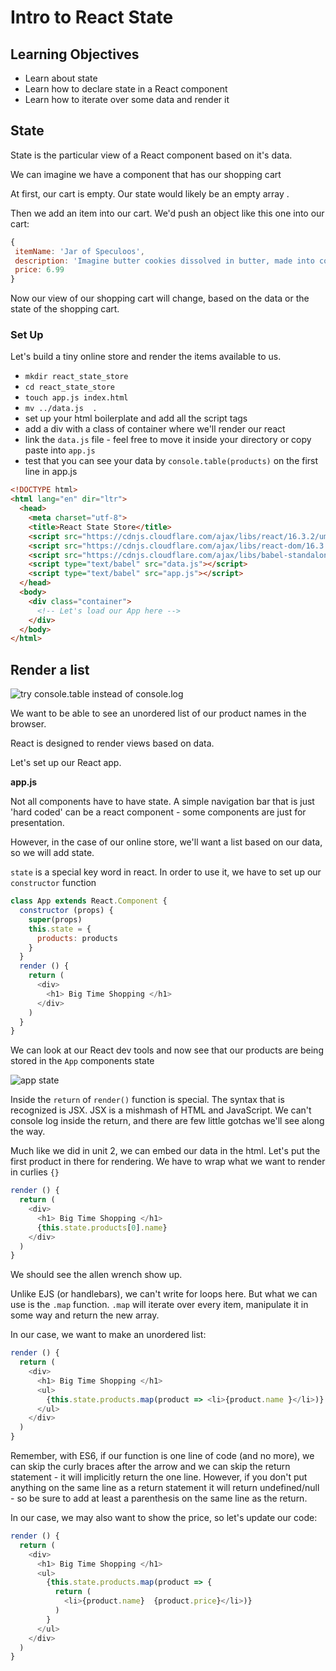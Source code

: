 # Intro to React State

## Learning Objectives
 - Learn about state
 - Learn how to declare state in a React component
 - Learn how to iterate over some data and render it


 ## State
 State is the particular view of a React component based on it's data.

 We can imagine we have a component that has our shopping cart

 At first, our cart is empty. Our state would likely be an empty array .

 Then we add an item into our cart. We'd push an object like this one into our cart:

 ```js
 {
  itemName: 'Jar of Speculoos',
  description: 'Imagine butter cookies dissolved in butter, made into cookie butter and stored in a jar. Stop imagining and now buy this!',
  price: 6.99
 }
 ```

 Now our view of our shopping cart will change, based on the data or the state of the shopping cart.

### Set Up
Let's build a tiny online store and render the items available to us.

- `mkdir react_state_store`
- `cd react_state_store `
- `touch app.js index.html`
- `mv ../data.js  .`
- set up your html boilerplate and add all the script tags
- add a div with a class of container where we'll render our react
- link the `data.js` file - feel free to move it inside your directory or copy paste into `app.js`
- test that you can see your data by `console.table(products)` on the first line in app.js


```html
<!DOCTYPE html>
<html lang="en" dir="ltr">
  <head>
    <meta charset="utf-8">
    <title>React State Store</title>
    <script src="https://cdnjs.cloudflare.com/ajax/libs/react/16.3.2/umd/react.production.min.js"></script>
    <script src="https://cdnjs.cloudflare.com/ajax/libs/react-dom/16.3.2/umd/react-dom.production.min.js"></script>
    <script src="https://cdnjs.cloudflare.com/ajax/libs/babel-standalone/6.26.0/babel.min.js"></script>
    <script type="text/babel" src="data.js"></script>
    <script type="text/babel" src="app.js"></script>
  </head>
  <body>
    <div class="container">
      <!-- Let's load our App here -->
    </div>
  </body>
</html>
```

## Render a list

![try console.table instead of console.log](https://i.imgur.com/wo7ayxR.png)


We want to be able to see an unordered list of our product names in the browser.

React is designed to render views based on data.

Let's set up our React app.

**app.js**

Not all components have to have state. A simple navigation bar that is just 'hard coded' can be a react component - some components are just for presentation.

However, in the case of our online store, we'll want a list based on our data, so we will add state.

`state` is a special key word in react. In order to use it, we have to set up our `constructor` function

```js
class App extends React.Component {
  constructor (props) {
    super(props)
    this.state = {
      products: products
    }
  }
  render () {
    return (
      <div>
        <h1> Big Time Shopping </h1>
      </div>
    )
  }
}
```

We can look at our React dev tools and now see that our products are being stored in the `App` components state

![app state](https://i.imgur.com/XAxOGgh.png)

Inside the `return` of `render()` function is special. The syntax that is recognized is JSX. JSX is a mishmash of HTML and JavaScript. We can't console log inside the return, and there are few little gotchas we'll see along the way.

Much like we did in unit 2, we can embed our data in the html. Let's put the first product in there for rendering. We have to wrap what we want to render in curlies `{}`

```js
render () {
  return (
    <div>
      <h1> Big Time Shopping </h1>
      {this.state.products[0].name}
    </div>
  )
}
```
We should see the allen wrench show up.

Unlike EJS (or handlebars), we can't write for loops here. But what we can use is the `.map` function. `.map` will iterate over every item, manipulate it in some way and return the new array.

In our case, we want to make an unordered list:


```js
render () {
  return (
    <div>
      <h1> Big Time Shopping </h1>
      <ul>
        {this.state.products.map(product => <li>{product.name }</li>)}
      </ul>
    </div>
  )
}
```

Remember, with ES6, if our function is one line of code (and no more), we can skip the curly braces after the arrow and we can skip the return statement - it will implicitly return the one line. However, if you don't put anything on the same line as a return statement it will return undefined/null - so be sure to add at least a parenthesis on the same line as the return.

In our case, we may also want to show the price, so let's update our code:

```js
render () {
  return (
    <div>
      <h1> Big Time Shopping </h1>
      <ul>
        {this.state.products.map(product => {
          return (
            <li>{product.name}  {product.price}</li>)}
          )
        }
      </ul>
    </div>
  )
}
```
